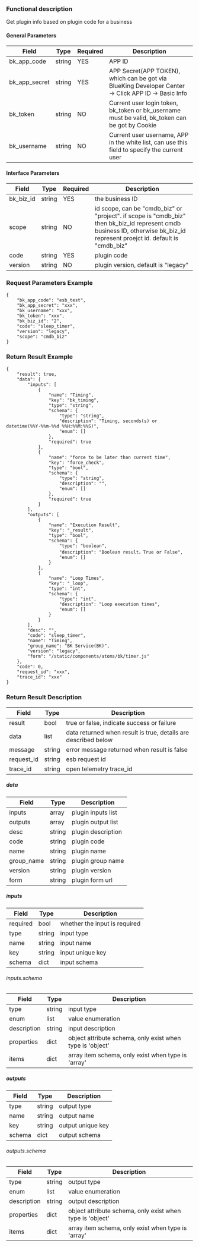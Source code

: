 ### Functional description

Get plugin info based on plugin code for a business

#### General Parameters

|   Field         |  Type       | Required |  Description    |
|-----------------|-------------|---------|------------------|
|   bk_app_code   |   string    |   YES    |  APP ID |
|   bk_app_secret |   string    |   YES    |  APP Secret(APP TOKEN), which can be got via BlueKing Developer Center -> Click APP ID -> Basic Info |
|   bk_token      |   string    |   NO     |  Current user login token, bk_token or bk_username must be valid, bk_token can be got by Cookie      |
|   bk_username   |   string    |   NO     |  Current user username, APP in the white list, can use this field to specify the current user        |

#### Interface Parameters

|   Field         |  Type       | Required |  Description     |
|-----------------|-------------|----------|------------------|
|   bk_biz_id   |   string   |   YES   |  the business ID             |
|   scope       |   string     |   NO   | id scope, can be "cmdb_biz" or "project". if scope is "cmdb_biz" then bk_biz_id represent cmdb business ID, otherwise bk_biz_id represent proejct id. default is "cmdb_biz" |
|   code        |   string     |  YES   |  plugin code |
|   version     |   string     |   NO   |  plugin version, default is "legacy" | 


### Request Parameters Example

```
{
    "bk_app_code": "esb_test",
    "bk_app_secret": "xxx",
    "bk_username": "xxx",
    "bk_token": "xxx",
    "bk_biz_id": "2",
    "code": "sleep_timer",
    "version": "legacy",
    "scope": "cmdb_biz"
}
```

### Return Result Example

```
{
    "result": true,
    "data": {
        "inputs": [
            {
                "name": "Timing",
                "key": "bk_timing",
                "type": "string",
                "schema": {
                    "type": "string",
                    "description": "Timing, seconds(s) or datetime(%%Y-%%m-%%d %%H:%%M:%%S)",
                    "enum": []
                },
                "required": true
            },
            {
                "name": "force to be later than current time",
                "key": "force_check",
                "type": "bool",
                "schema": {
                    "type": "string",
                    "description": "",
                    "enum": []
                },
                "required": true
            }
        ],
        "outputs": [
            {
                "name": "Execution Result",
                "key": "_result",
                "type": "bool",
                "schema": {
                    "type": "boolean",
                    "description": "Boolean result，True or False",
                    "enum": []
                }
            },
            {
                "name": "Loop Times",
                "key": "_loop",
                "type": "int",
                "schema": {
                    "type": "int",
                    "description": "Loop execution times",
                    "enum": []
                }
            }
        ],
        "desc": "",
        "code": "sleep_timer",
        "name": "Timing",
        "group_name": "BK Service(BK)",
        "version": "legacy",
        "form": "/static/components/atoms/bk/timer.js"
    },
    "code": 0,
    "request_id": "xxx",
    "trace_id": "xxx"
}
```

### Return Result Description

| Field      | Type      | Description      |
|-----------|----------|-----------|
|  result   |    bool    |      true or false, indicate success or failure                      |
|  data     |    list    |      data returned when result is true, details are described below  |
|  message  |    string  |      error message returned when result is false                     |
|  request_id     |    string  | esb request id         |
|  trace_id     |    string  | open telemetry trace_id       |

##### data

| Field      | Type      | Description      |
| ------------ | ---------- | ------------------------------ |
|  inputs      |    array    |      plugin inputs list    |
|  outputs      |    array    |      plugin output list    |
|  desc      |    string    |      plugin description    |
|  code      |    string    |      plugin code    |
|  name      |    string    |      plugin name    |
|  group_name      |    string    |      plugin group name    |
|  version      |  string  |  plugin version    |
|  form         |    string    | plugin form url |

##### inputs

| Field      | Type      | Description      |
| ------------ | ---------- | ------------------------------ |
| required | bool | whether the input is required |
| type | string | input type |
| name | string | input name |
| key | string | input unique key |
| schema | dict | input schema |

###### inputs.schema

| Field      | Type      | Description      |
| ------------ | ---------- | ------------------------------ |
| type | string | input type |
| enum | list | value enumeration |
|  description      |    string    |   input description   |
| properties | dict | object attribute schema, only exist when type is 'object' |
| items | dict | array item schema, only exist when type is 'array' |

##### outputs

| Field      | Type      | Description      |
| ------------ | ---------- | ------------------------------ |
| type | string | output type |
| name | string | output name |
| key | string | output unique key |
| schema | dict | output schema |

###### outputs.schema

| Field      | Type      | Description      |
| ------------ | ---------- | ------------------------------ |
| type | string | output type |
| enum | list | value enumeration |
|  description      |    string    |   output description   |
| properties | dict | object attribute schema, only exist when type is 'object' |
| items | dict | array item schema, only exist when type is 'array' |